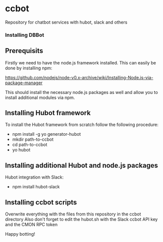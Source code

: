 # ccbot
Repository for chatbot services with hubot, slack and others

### Installing DBBot

## Prerequisits

Firstly we need to have the node.js framework installed. This can easily be done by installing npm:

https://github.com/nodejs/node-v0.x-archive/wiki/Installing-Node.js-via-package-manager

This should install the necessary node.js packages as well and allow you to install additional modules via npm.


## Installing Hubot framework

To install the Hubot framework from scratch follow the following procedure:

- npm install -g yo generator-hubot
- mkdir path-to-ccbot
- cd path-to-ccbot
- yo hubot


## Installing additional Hubot and node.js packages

Hubot integration with Slack:
- npm install hubot-slack

## Installing ccbot scripts

Overwrite everything with the files from this repository in the ccbot directory
Also don't forget to edit the hubot.sh with the Slack ccbot API key and the CMON RPC token

Happy botting!

